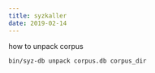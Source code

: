 ```yaml
---
title: syzkaller
date: 2019-02-14
---
```


how to unpack corpus
```
bin/syz-db unpack corpus.db corpus_dir
```
